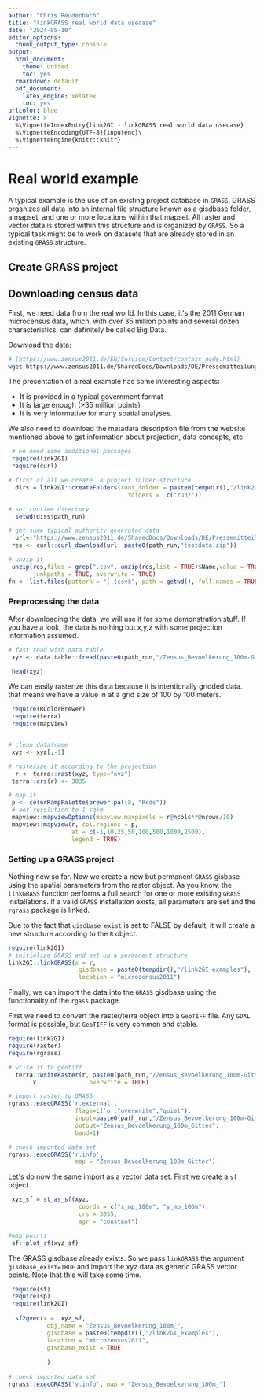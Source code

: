 ```yaml
---
author: "Chris Reudenbach"
title: "linkGRASS real world data usecase"
date: "2024-05-10"
editor_options:
  chunk_output_type: console
output:
  html_document: 
    theme: united
    toc: yes
  rmarkdown: default
  pdf_document:
    latex_engine: xelatex
    toc: yes
urlcolor: blue
vignette: >
  %\VignetteIndexEntry{link2GI - linkGRASS real world data usecase}
  %\VignetteEncoding{UTF-8}{inputenc}\
  %\VignetteEngine{knitr::knitr}
---
```





# Real world example
A typical example is the use of an existing project database in `GRASS`. GRASS organizes all data into an internal file structure known as a gisdbase folder, a mapset, and one or more locations within that mapset. All raster and vector data is stored within this structure and is organized by `GRASS`. So a typical task might be to work on datasets that are already stored in an existing `GRASS` structure.

## Create GRASS project

## Downloading census data

First, we need data from the real world. In this case, it's the 2011 German microcensus data, which, with over 35 million points and several dozen characteristics, can definitely be called Big Data. 

Download the data:

```sh
# (https://www.zensus2011.de/EN/Service/Contact/contact_node.html)
wget https://www.zensus2011.de/SharedDocs/Downloads/DE/Pressemitteilung/DemografischeGrunddaten/csv_Bevoelkerung_100m_Gitter.zip?__blob=publicationFile&v=3

```
The presentation of a real example has some interesting aspects:

  - It is provided in a typical government format
  - It is large enough (>35 million points) 
  - It is very informative for many spatial analyses. 

We also need to download the metadata description file from the website mentioned above to get information about projection, data concepts, etc.


```r
 # we need some additional packages
 require(link2GI)
 require(curl)

# first of all we create  a project folder structure 
  dirs = link2GI::createFolders(root_folder = paste0(tempdir(),"/link2GI_examples"), 
                                  folders =  c("run/"))

# set runtime directory
  setwd(dirs$path_run)

# get some typical authority generated data 
  url<-"https://www.zensus2011.de/SharedDocs/Downloads/DE/Pressemitteilung/DemografischeGrunddaten/csv_Bevoelkerung_100m_Gitter.zip;jsessionid=294313DDBB57914D6636DE373897A3F2.2_cid389?__blob=publicationFile&v=3"
 res <- curl::curl_download(url, paste0(path_run,"testdata.zip"))

# unzip it
 unzip(res,files = grep(".csv", unzip(res,list = TRUE)$Name,value = TRUE),
       junkpaths = TRUE, overwrite = TRUE)
fn <- list.files(pattern = "[.]csv$", path = getwd(), full.names = TRUE)
```

### Preprocessing the data
After downloading the data, we will use it for some demonstration stuff. If you have a look, the data is nothing but x,y,z with some projection information assumed.




```r
# fast read with data.table 
 xyz <- data.table::fread(paste0(path_run,"/Zensus_Bevoelkerung_100m-Gitter.csv"))

 head(xyz)
```

We can easily rasterize this data because it is intentionally gridded data. that means we have a value in at a grid size of 100 by 100 meters.



```r
 require(RColorBrewer)
 require(terra)
 require(mapview)


# clean dataframe
 xyz <- xyz[,-1]

# rasterize it according to the projection 
  r <- terra::rast(xyz, type="xyz")
 terra::crs(r) <- 3035

# map it
 p <- colorRampPalette(brewer.pal(8, "Reds"))
 # aet resolution to 1 sqkm
 mapview::mapviewOptions(mapview.maxpixels = r@ncols*r@nrows/10)
 mapview::mapview(r, col.regions = p, 
                  at = c(-1,10,25,50,100,500,1000,2500), 
                  legend = TRUE)
```


### Setting up a GRASS project
Nothing new so far. Now we create a new but permanent `GRASS` gisbase using the spatial parameters from the raster object. As you know, the `linkGRASS` function performs a full search for one or more existing `GRASS` installations. If a valid `GRASS` installation exists, all parameters are set and the `rgrass` package is linked.

Due to the fact that `gisdbase_exist` is set to FALSE by default, it will create a new structure according to the `R` object. 



```r
require(link2GI)
# initialize GRASS and set up a permanent structure  
link2GI::linkGRASS(x = r, 
                    gisdbase = paste0(tempdir(),"/link2GI_examples"),
                    location = "microzensus2011")   
```

Finally, we can import the data into the `GRASS` gisdbase using the functionality of the `rgass` package. 

First we need to convert the raster/terra object into a `GeoTIFF` file. Any `GDAL` format is possible, but `GeoTIFF` is very common and stable.




```r
require(link2GI)
require(raster)
require(rgrass)

# write it to geotiff
  terra::writeRaster(r, paste0(path_run,"/Zensus_Bevoelkerung_100m-Gitter.tif"), 
       x               overwrite = TRUE)

# import raster to GRASS
rgrass::execGRASS('r.external',
                   flags=c('o',"overwrite","quiet"),
                   input=paste0(path_run,"/Zensus_Bevoelkerung_100m-Gitter.tif"),
                   output="Zensus_Bevoelkerung_100m_Gitter",
                   band=1)

# check imported data set
rgrass::execGRASS('r.info',
                   map = "Zensus_Bevoelkerung_100m_Gitter") 
```

Let's do now the same import as a vector data set. First we create a `sf` object.



```r
 xyz_sf = st_as_sf(xyz,
                    coords = c("x_mp_100m", "y_mp_100m"),
                    crs = 3035,
                    agr = "constant")

#map points
 sf::plot_sf(xyz_sf)
```



The GRASS gisdbase already exists. So we pass `linkGRASS` the argument `gisdbase_exist=TRUE` and import the xyz data as generic GRASS vector points. Note that this will take some time.


```r
 require(sf)
 require(sp)
 require(link2GI)
 
  sf2gvec(x =  xyz_sf,
           obj_name = "Zensus_Bevoelkerung_100m_",
           gisdbase = paste0(tempdir(),"/link2GI_examples"),
           location = "microzensus2011",
           gisdbase_exist = TRUE
          
           )
 
# check imported data set
rgrass::execGRASS('v.info', map = "Zensus_Bevoelkerung_100m_") 
```
